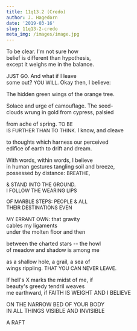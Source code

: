 ```yaml
---
title: 11q13.2 (Credo)
author: J. Hagedorn
date: '2019-03-16'
slug: 11q13-2-credo
meta_img: /images/image.jpg
---
```


To be clear.  I'm not sure how  
belief is different than hypothesis,  
except it weighs me in the balance.  

<font size="2">JUST GO.</font>  And what if I leave  
some out?  <font size="2">YOU WILL.</font>  Okay then, I believe:  

The hidden green wings of the orange tree.  

Solace and urge of camouflage.  The seed-  
clouds wrung in gold from cypress, palsied  

from ache of spring.  <font size="2">TO BE  
IS FURTHER THAN TO THINK.</font>  I know, and cleave  

to thoughts which harness our perceived  
edifice of earth to drift and dream.   

With words, within words, I believe  
in human gestures tangling soil and breeze,  
possessed by distance:  <font size="2">BREATHE,  

& STAND INTO THE GROUND.  
I FOLLOW THE WEARING LIPS  

OF MARBLE STEPS: PEOPLE & ALL  
THEIR DESTINATIONS EVEN  

MY ERRANT OWN</font>: that gravity  
cables my ligaments  
under the molten floor and then  

between the charted stars -- the howl  
of meadow and shadow is among me  

as a shallow hole, a grail, a sea of  
wings rippling.  <font size="2">THAT YOU CAN NEVER LEAVE.</font>  

If hell's X marks the midst of me, if  
beauty's greedy tendril weaves  
me earthward, if FAITH IS WEIGHT AND I BELIEVE  

ON THE NARROW BED OF YOUR BODY  
IN ALL THINGS VISIBLE AND INVISIBLE  

A RAFT  


